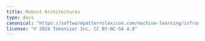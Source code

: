 ```yaml
---
title: Robust Architectures
type: docs
canonical: "https://softwarepatternslexicon.com/machine-learning/infrastructure-and-scalability/robust-architectures"
license: "© 2024 Tokenizer Inc. CC BY-NC-SA 4.0"
---
```

